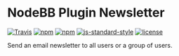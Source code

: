 # NodeBB Plugin Newsletter

[![Travis](https://img.shields.io/travis/rust-lang/rust.svg?maxAge=2592000?style=plastic)](https://travis-ci.org/yariplus/nodebb-plugin-newsletter)
[![npm](https://img.shields.io/npm/v/npm.svg?maxAge=2592000?style=plastic)](https://www.npmjs.com/package/nodebb-plugin-newsletter)
[![npm](https://img.shields.io/npm/dm/localeval.svg?maxAge=2592000?style=plastic)](https://www.npmjs.com/package/nodebb-plugin-newsletter)
[![js-standard-style](https://img.shields.io/badge/code%20style-standard-brightgreen.svg)](http://standardjs.com/)
[![license](https://img.shields.io/github/license/mashape/apistatus.svg?maxAge=2592000?style=plastic)](https://github.com/yariplus/nodebb-plugin-newsletter)

Send an email newsletter to all users or a group of users.
